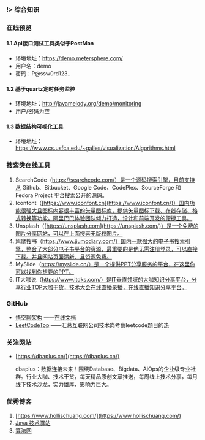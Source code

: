 

### !>   综合知识



### 在线预览

#### 1.1 Api接口测试工具类似于PostMan

- 环境地址：https://demo.metersphere.com/
- 用户名：demo
- 密码：P@ssw0rd123..

#### 1.2 基于quartz定时任务监控

- 环境地址：http://javamelody.org/demo/monitoring
- 用户/密码为空

#### 1.3 数据结构可视化工具

- 环境地址：https://www.cs.usfca.edu/~galles/visualization/Algorithms.html 



### 搜索类在线工具

1. SearchCode（https://searchcode.com/）是一个源码搜索引擎，目前支持从 Github、Bitbucket、Google Code、CodePlex、SourceForge 和 Fedora Project 平台搜索公开的源码。
2. Iconfont（[https://www.iconfont.cn](https://www.iconfont.cn/)）国内功能很强大且图标内容很丰富的矢量图标库，提供矢量图标下载、在线存储、格式转换等功能。阿里巴巴体验团队倾力打造，设计和前端开发的便捷工具。
3. Unsplash（[https://unsplash.com](https://unsplash.com/)）是一个免费的图片分享网站，可以在上面搜索无版权图片。
4. 鸠摩搜书（https://www.jiumodiary.com/）国内一款强大的电子书搜索引擎，整合了大部分电子书平台的资源，最重要的是他无需注册登录，可以直接下载。并且网站页面清新、且资源免费。
5. MySlide（https://myslide.cn/）是一个提供PPT分享服务的平台，在这里你可以找到你想要的PPT。
6. IT大咖说（https://www.itdks.com/）是IT垂直领域的大咖知识分享平台，分享行业TOP大咖干货，技术大会在线直播录播，在线直播知识分享平台。


### GitHub

- [悟空聊架构](https://github.com/Jackson0714) ——[在线文档](http://www.passjava.cn/) 
- [LeetCodeTop](https://github.com/afatcoder/LeetcodeTop)  ——汇总互联网公司技术岗考察leetcode题目的热

### 关注网站

- [https://dbaplus.cn/](https://dbaplus.cn/) 

  dbaplus：数据连接未来！围绕Database、Bigdata、AiOps的企业级专业社群。行业大咖、技术干货，每天精品原创文章推送，每周线上技术分享，每月线下技术沙龙，实力雄厚，影响力巨大。


### 优秀博客

1. [https://www.hollischuang.com/](https://www.hollischuang.com/) 
2. [Java 技术驿站](http://cmsblogs.com/?vip=1) 
3. [算法网](http://ddrv.cn/) 